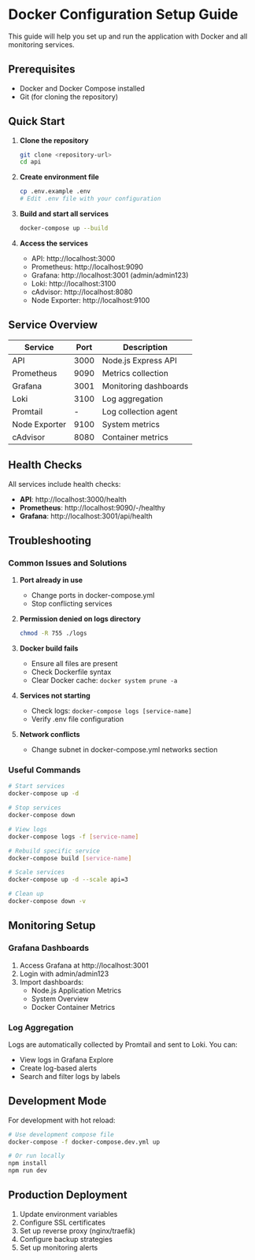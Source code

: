 # Docker Configuration Setup Guide

This guide will help you set up and run the application with Docker and all monitoring services.

## Prerequisites

- Docker and Docker Compose installed
- Git (for cloning the repository)

## Quick Start

1. **Clone the repository**
   ```bash
   git clone <repository-url>
   cd api
   ```

2. **Create environment file**
   ```bash
   cp .env.example .env
   # Edit .env file with your configuration
   ```

3. **Build and start all services**
   ```bash
   docker-compose up --build
   ```

4. **Access the services**
   - API: http://localhost:3000
   - Prometheus: http://localhost:9090
   - Grafana: http://localhost:3001 (admin/admin123)
   - Loki: http://localhost:3100
   - cAdvisor: http://localhost:8080
   - Node Exporter: http://localhost:9100

## Service Overview

| Service | Port | Description |
|---------|------|-------------|
| API | 3000 | Node.js Express API |
| Prometheus | 9090 | Metrics collection |
| Grafana | 3001 | Monitoring dashboards |
| Loki | 3100 | Log aggregation |
| Promtail | - | Log collection agent |
| Node Exporter | 9100 | System metrics |
| cAdvisor | 8080 | Container metrics |

## Health Checks

All services include health checks:
- **API**: http://localhost:3000/health
- **Prometheus**: http://localhost:9090/-/healthy
- **Grafana**: http://localhost:3001/api/health

## Troubleshooting

### Common Issues and Solutions

1. **Port already in use**
   - Change ports in docker-compose.yml
   - Stop conflicting services

2. **Permission denied on logs directory**
   ```bash
   chmod -R 755 ./logs
   ```

3. **Docker build fails**
   - Ensure all files are present
   - Check Dockerfile syntax
   - Clear Docker cache: `docker system prune -a`

4. **Services not starting**
   - Check logs: `docker-compose logs [service-name]`
   - Verify .env file configuration

5. **Network conflicts**
   - Change subnet in docker-compose.yml networks section

### Useful Commands

```bash
# Start services
docker-compose up -d

# Stop services
docker-compose down

# View logs
docker-compose logs -f [service-name]

# Rebuild specific service
docker-compose build [service-name]

# Scale services
docker-compose up -d --scale api=3

# Clean up
docker-compose down -v
```

## Monitoring Setup

### Grafana Dashboards

1. Access Grafana at http://localhost:3001
2. Login with admin/admin123
3. Import dashboards:
   - Node.js Application Metrics
   - System Overview
   - Docker Container Metrics

### Log Aggregation

Logs are automatically collected by Promtail and sent to Loki. You can:
- View logs in Grafana Explore
- Create log-based alerts
- Search and filter logs by labels

## Development Mode

For development with hot reload:

```bash
# Use development compose file
docker-compose -f docker-compose.dev.yml up

# Or run locally
npm install
npm run dev
```

## Production Deployment

1. Update environment variables
2. Configure SSL certificates
3. Set up reverse proxy (nginx/traefik)
4. Configure backup strategies
5. Set up monitoring alerts

